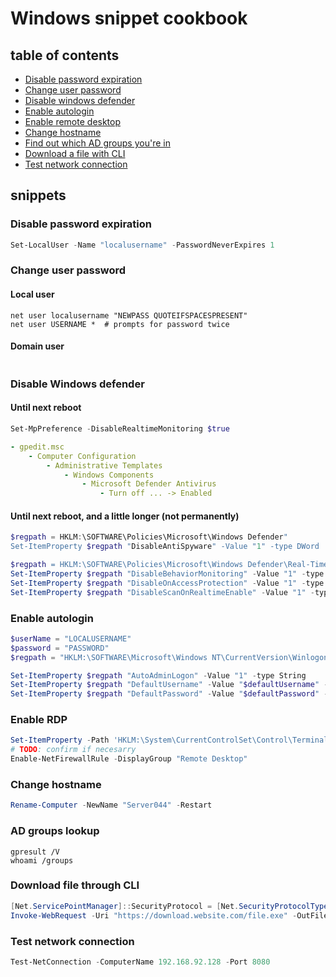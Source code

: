# Windows snippet cookbook

## table of contents

- [Disable password expiration](#Disable-password-expiration)
- [Change user password](#Change-user-password)
- [Disable windows defender](#Disable-windows-defender)
- [Enable autologin](#Enable-autologin)
- [Enable remote desktop](#Enable-RDP)
- [Change hostname](#Change-hostname)
- [Find out which AD groups you're in](#AD-groups-lookup)
- [Download a file with CLI](#Download-file-through-CLI)
- [Test network connection](#Test-network-connection)


## snippets

### Disable password expiration

```powershell
Set-LocalUser -Name "localusername" -PasswordNeverExpires 1
```

### Change user password

#### Local user

```batch
net user localusername "NEWPASS QUOTEIFSPACESPRESENT"
net user USERNAME *  # prompts for password twice
```

#### Domain user

```powershell

```

### Disable Windows defender

#### Until next reboot

```powershell
Set-MpPreference -DisableRealtimeMonitoring $true
```

```yaml
- gpedit.msc
	- Computer Configuration
		- Administrative Templates
			- Windows Components
				- Microsoft Defender Antivirus
					- Turn off ... -> Enabled
```

#### Until next reboot, and a little longer (not permanently)

```powershell
$regpath = HKLM:\SOFTWARE\Policies\Microsoft\Windows Defender"
Set-ItemProperty $regpath "DisableAntiSpyware" -Value "1" -type DWord

$regpath = HKLM:\SOFTWARE\Policies\Microsoft\Windows Defender\Real-Time Protection"
Set-ItemProperty $regpath "DisableBehaviorMonitoring" -Value "1" -type DWord
Set-ItemProperty $regpath "DisableOnAccessProtection" -Value "1" -type DWord
Set-ItemProperty $regpath "DisableScanOnRealtimeEnable" -Value "1" -type DWord
```

### Enable autologin

```powershell
$userName = "LOCALUSERNAME"
$password = "PASSWORD"
$regpath = "HKLM:\SOFTWARE\Microsoft\Windows NT\CurrentVersion\Winlogon"

Set-ItemProperty $regpath "AutoAdminLogon" -Value "1" -type String
Set-ItemProperty $regpath "DefaultUsername" -Value "$defaultUsername" -type String
Set-ItemProperty $regpath "DefaultPassword" -Value "$defaultPassword" -type String
```

### Enable RDP

```powershell
Set-ItemProperty -Path 'HKLM:\System\CurrentControlSet\Control\Terminal Server' -name "fDenyTSConnections" -value 0
# TODO: confirm if necesarry
Enable-NetFirewallRule -DisplayGroup "Remote Desktop"
```

### Change hostname

```powershell
Rename-Computer -NewName "Server044" -Restart
```

### AD groups lookup
```batch
gpresult /V
whoami /groups
```

### Download file through CLI

```powershell
[Net.ServicePointManager]::SecurityProtocol = [Net.SecurityProtocolType]::Tls12
Invoke-WebRequest -Uri "https://download.website.com/file.exe" -OutFile "C:\Users\user\Desktop\file.exe"
```

### Test network connection

```powershell
Test-NetConnection -ComputerName 192.168.92.128 -Port 8080
```

